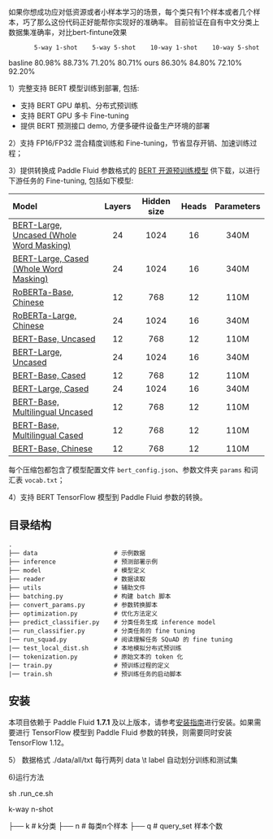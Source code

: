 
如果你想成功应对低资源或者小样本学习的场景，每个类只有1个样本或者几个样本，巧了那么这份代码正好能帮你实现好的准确率。
目前验证在自有中文分类上数据集准确率，对比bert-fintune效果

           5-way 1-shot	   5-way 5-shot	   10-way 1-shot	10-way 5-shot
basline    80.98%          88.73%          71.20%           80.71%
ours       86.30%	       84.80%	       72.10%	        92.20%


1）完整支持 BERT 模型训练到部署, 包括:

- 支持 BERT GPU 单机、分布式预训练
- 支持 BERT GPU 多卡 Fine-tuning
- 提供 BERT 预测接口 demo, 方便多硬件设备生产环境的部署

2）支持 FP16/FP32 混合精度训练和 Fine-tuning，节省显存开销、加速训练过程；

3）提供转换成 Paddle Fluid 参数格式的 [BERT 开源预训练模型](https://github.com/google-research/bert) 供下载，以进行下游任务的 Fine-tuning, 包括如下模型:


| Model | Layers | Hidden size | Heads |Parameters |
| :------| :------: | :------: |:------: |:------: |
|[BERT-Large, Uncased (Whole Word Masking)](https://bert-models.bj.bcebos.com/wwm_uncased_L-24_H-1024_A-16.tar.gz)| 24 | 1024 | 16 | 340M |
|[BERT-Large, Cased (Whole Word Masking)](https://bert-models.bj.bcebos.com/wwm_cased_L-24_H-1024_A-16.tar.gz)| 24 | 1024 | 16 | 340M |
|[RoBERTa-Base, Chinese](https://bert-models.bj.bcebos.com/chinese_roberta_wwm_ext_L-12_H-768_A-12.tar.gz) | 12 | 768 |12 |110M |
|[RoBERTa-Large, Chinese](https://bert-models.bj.bcebos.com/chinese_roberta_wwm_large_ext_L-24_H-1024_A-16.tar.gz) | 24 | 1024 |16 |340M |
|[BERT-Base, Uncased](https://bert-models.bj.bcebos.com/uncased_L-12_H-768_A-12.tar.gz) | 12 | 768 |12 |110M |
|[BERT-Large, Uncased](https://bert-models.bj.bcebos.com/uncased_L-24_H-1024_A-16.tar.gz) | 24 | 1024 |16 |340M |
|[BERT-Base, Cased](https://bert-models.bj.bcebos.com/cased_L-12_H-768_A-12.tar.gz)|12|768|12|110M|
|[BERT-Large, Cased](https://bert-models.bj.bcebos.com/cased_L-24_H-1024_A-16.tar.gz)|24|1024|16|340M|
|[BERT-Base, Multilingual Uncased](https://bert-models.bj.bcebos.com/multilingual_L-12_H-768_A-12.tar.gz)|12|768|12|110M|
|[BERT-Base, Multilingual Cased](https://bert-models.bj.bcebos.com/multi_cased_L-12_H-768_A-12.tar.gz)|12|768|12|110M|
|[BERT-Base, Chinese](https://bert-models.bj.bcebos.com/chinese_L-12_H-768_A-12.tar.gz)|12|768|12|110M|

每个压缩包都包含了模型配置文件 `bert_config.json`、参数文件夹 `params` 和词汇表 `vocab.txt`；

4）支持 BERT TensorFlow 模型到 Paddle Fluid 参数的转换。


## 目录结构
```text
.
├── data                     # 示例数据
├── inference                # 预测部署示例
├── model                    # 模型定义
├── reader                   # 数据读取
├── utils                    # 辅助文件
├── batching.py              # 构建 batch 脚本
├── convert_params.py        # 参数转换脚本
├── optimization.py          # 优化方法定义
├── predict_classifier.py    # 分类任务生成 inference model
|── run_classifier.py        # 分类任务的 fine tuning
|── run_squad.py             # 阅读理解任务 SQuAD 的 fine tuning
|── test_local_dist.sh       # 本地模拟分布式预训练
|── tokenization.py          # 原始文本的 token 化
|── train.py                 # 预训练过程的定义
|── train.sh                 # 预训练任务的启动脚本
```

## 安装
本项目依赖于 Paddle Fluid **1.7.1** 及以上版本，请参考[安装指南](http://www.paddlepaddle.org/#quick-start)进行安装。如果需要进行 TensorFlow 模型到 Paddle Fluid 参数的转换，则需要同时安装 TensorFlow 1.12。


5）
数据格式
./data/all/txt
每行两列
data   \t  label
自动划分训练和测试集

6)运行方法

sh .run_ce.sh
 
k-way n-shot

├── k                        # k分类
├── n                        # 每类n个样本
├── q                        # query_set 样本个数


